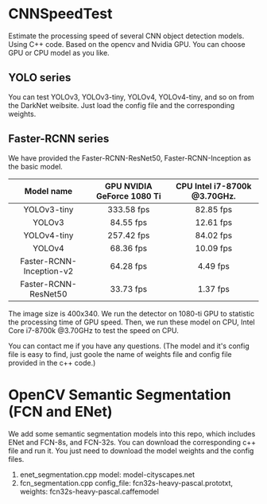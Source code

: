 # CNNSpeedTest
Estimate the processing speed of several CNN object detection models.
Using C++ code. Based on the opencv and Nvidia GPU. You can choose GPU or CPU model as you like.

## YOLO series
You can test YOLOv3, YOLOv3-tiny, YOLOv4, YOLOv4-tiny, and so on from the DarkNet weibsite.
Just load the config file and the corresponding weights.

## Faster-RCNN series
We have provided the Faster-RCNN-ResNet50, Faster-RCNN-Inception as the basic model.

| Model name               | GPU NVIDIA GeForce 1080 Ti  | CPU Intel i7-8700k @3.70GHz. |
| :------------------------: | :---------------------------: | :----------------------------: |
| YOLOv3-tiny              | 333.58 fps                  | 82.85 fps                    |
| YOLOv3                   | 84.55 fps                   | 12.61 fps                    |
| YOLOv4-tiny              | 257.42 fps                  | 84.02 fps                    |
| YOLOv4                   | 68.36 fps                   | 10.09 fps                    |
| Faster-RCNN-Inception-v2 | 64.28 fps                   | 4.49 fps                     |
| Faster-RCNN-ResNet50     | 33.73 fps                   | 1.37 fps                     |

The image size is 400x340. We run the detector on 1080-ti GPU to statistic the processing time of GPU speed.
Then, we run these model on CPU, Intel Core i7-8700k @3.70GHz to test the speed on CPU.

You can contact me if you have any questions.
(The model and it's config file is easy to find, just goole the name of weights file and config file provided in the c++ code.)

# OpenCV Semantic Segmentation (FCN and ENet)
We add some semantic segmentation models into this repo, which includes ENet and FCN-8s, and FCN-32s.
You can download the corresponding c++ file and run it.
You just need to download the model weights and the config files.

  1. enet_segmentation.cpp  model: model-cityscapes.net
  2. fcn_segmentation.cpp  config_file: fcn32s-heavy-pascal.prototxt, weights: fcn32s-heavy-pascal.caffemodel

